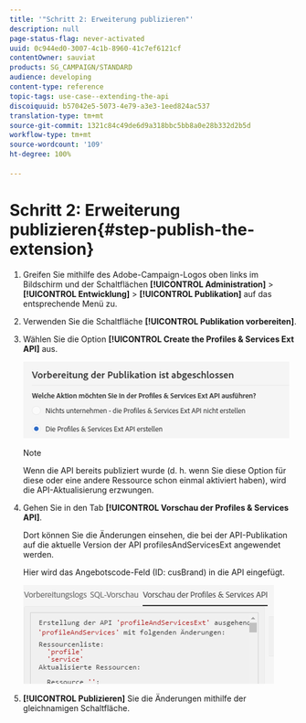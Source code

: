 ```yaml
---
title: '"Schritt 2: Erweiterung publizieren"'
description: null
page-status-flag: never-activated
uuid: 0c944ed0-3007-4c1b-8960-41c7ef6121cf
contentOwner: sauviat
products: SG_CAMPAIGN/STANDARD
audience: developing
content-type: reference
topic-tags: use-case--extending-the-api
discoiquuid: b57042e5-5073-4e79-a3e3-1eed824ac537
translation-type: tm+mt
source-git-commit: 1321c84c49de6d9a318bbc5bb8a0e28b332d2b5d
workflow-type: tm+mt
source-wordcount: '109'
ht-degree: 100%

---
```



# Schritt 2: Erweiterung publizieren{#step-publish-the-extension}

1. Greifen Sie mithilfe des Adobe-Campaign-Logos oben links im Bildschirm und der Schaltflächen **[!UICONTROL Administration]** > **[!UICONTROL Entwicklung]** > **[!UICONTROL Publikation]** auf das entsprechende Menü zu.
1. Verwenden Sie die Schaltfläche **[!UICONTROL Publikation vorbereiten]**.
1. Wählen Sie die Option **[!UICONTROL Create the Profiles &amp; Services Ext API]** aus.

   ![](assets/create-profile-and-services-api.png)

   >[!NOTE]
   >
   >Wenn die API bereits publiziert wurde (d. h. wenn Sie diese Option für diese oder eine andere Ressource schon einmal aktiviert haben), wird die API-Aktualisierung erzwungen.

1. Gehen Sie in den Tab **[!UICONTROL Vorschau der Profiles &amp; Services API]**.

   Dort können Sie die Änderungen einsehen, die bei der API-Publikation auf die aktuelle Version der API profilesAndServicesExt angewendet werden.

   Hier wird das Angebotscode-Feld (ID: cusBrand) in die API eingefügt.

   ![](assets/extendpandsapi_diff.png)

1. **[!UICONTROL Publizieren]** Sie die Änderungen mithilfe der gleichnamigen Schaltfläche.


